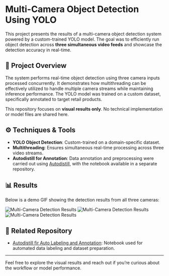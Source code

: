 # Multi-Camera Object Detection Using YOLO

This project presents the results of a multi-camera object detection system powered by a custom-trained YOLO model. The goal was to efficiently run object detection across **three simultaneous video feeds** and showcase the detection accuracy in real-time.

## 🚀 Project Overview

The system performs real-time object detection using three camera inputs processed concurrently. It demonstrates how multithreading can be effectively utilized to handle multiple camera streams while maintaining inference performance. The YOLO model was trained on a custom dataset, specifically annotated to target retail products.

This repository focuses on **visual results only**. No technical implementation or model files are shared here.

## ⚙️ Techniques & Tools

- **YOLO Object Detection**: Custom-trained on a domain-specific dataset.
- **Multithreading**: Ensures simultaneous real-time processing across three video streams.
- **Autodistill for Annotation**: Data annotation and preprocessing were carried out using [Autodistill](https://github.com/MahmoudFarag77/Auto_Labeling_And_Annotation), with the notebook available in a separate repository.

## 📊 Results

Below is a demo GIF showing the detection results from all three cameras:

![Multi-Camera Detection Results](RESULT_1.gif)
![Multi-Camera Detection Results](RESULT_2.gif)
![Multi-Camera Detection Results](RESULT_3.gif)

## 🔗 Related Repository

- [Autodistill fir Auto Labeling and Annotation](https://github.com/MahmoudFarag77/Auto_Labeling_And_Annotation): Notebook used for automated data labeling and dataset preparation.

---

Feel free to explore the visual results and reach out if you’re curious about the workflow or model performance.
